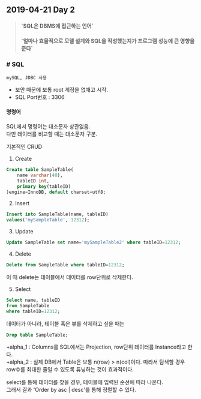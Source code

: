 ## 2019-04-21 Day 2
  
> <h4>`SQL은 DBMS에 접근하는 언어`  </h4>
> <h4>`얼마나 효율적으로 모델 설계와 SQL을 작성했는지가 프로그램 성능에 큰 영향을 준다`  </h4>
  
### # SQL  
<code>mySQL, JDBC 사용</code>  
- 보안 때문에 보통 root 계정을 없애고 시작.  
- SQL Port번호 : 3306  
  
#### 명령어  
SQL에서 명령어는 대소문자 상관없음.  
다만 데이터를 비교할 때는 대소문자 구분.  
  
기본적인 CRUD  
1. Create  
```sql
Create table SampleTable(
    name varchar(40),
    tableID int,
    primary key(tableID)
)engine=InnoDB, default charset=utf8;
```  
  
2. Insert  
```sql
Insert into SampleTable(name, tableID)
values('mySampleTable', 12312);
```  
  
3. Update  
```sql
Update SampleTable set name='mySampleTable2' where tableID=12312;
```  
  
4. Delete
```sql
Delete from SampleTable where tableID=12312;
```  
이 때 delete는 테이블에서 데이터를 row단위로 삭제한다.  
  
5. Select  
```sql
Select name, tableID
from SampleTable
where tableID=12312;
```  
  
데이터가 아니라, 테이블 혹은 뷰를 삭제하고 싶을 때는  
```sql
Drop table SampleTable;
```  
  
  
+alpha_1 : Columns를 SQL에서는 Projection, row단위 데이터를 Instance라고 한다.  
+alpha_2 : 실제 DB에서 Table은 보통 n(row) > n(col)이다. 따라서 탐색할 경우 row수를 최대한 줄일 수 있도록 튜닝하는 것이 효과적이다.  
  
select를 통해 데이터를 찾을 경우, 테이블에 입력된 순선에 따라 나온다.  
그래서 결과 'Order by asc | desc'를 통해 정렬할 수 있다.
